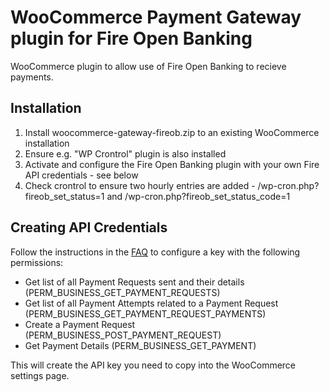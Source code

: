 # WooCommerce Payment Gateway plugin for Fire Open Banking
WooCommerce plugin to allow use of Fire Open Banking to recieve payments.


## Installation
1. Install woocommerce-gateway-fireob.zip to an existing WooCommerce installation
2. Ensure e.g. "WP Crontrol" plugin is also installed
3. Activate and configure the Fire Open Banking plugin with your own Fire API credentials - see below
4. Check crontrol to ensure two hourly entries are added - /wp-cron.php?fireob_set_status=1 and /wp-cron.php?fireob_set_status_code=1

## Creating API Credentials
Follow the instructions in the [FAQ](https://www.fire.com/business-account-faqs/#toggle-id-35) to configure a key with the following permissions:

- Get list of all Payment Requests sent and their details (PERM_BUSINESS_GET_PAYMENT_REQUESTS)
- Get list of all Payment Attempts related to a Payment Request (PERM_BUSINESS_GET_PAYMENT_REQUEST_PAYMENTS)
- Create a Payment Request (PERM_BUSINESS_POST_PAYMENT_REQUEST)
- Get Payment Details (PERM_BUSINESS_GET_PAYMENT)

This will create the API key you need to copy into the WooCommerce settings page. 
